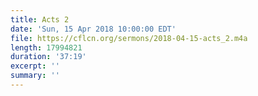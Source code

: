 ```yaml
---
title: Acts 2
date: 'Sun, 15 Apr 2018 10:00:00 EDT'
file: https://cflcn.org/sermons/2018-04-15-acts_2.m4a
length: 17994821
duration: '37:19'
excerpt: ''
summary: ''
---
```

